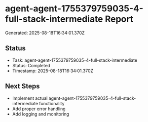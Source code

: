 # agent-agent-1755379759035-4-full-stack-intermediate Report

Generated: 2025-08-18T16:34:01.370Z

## Status
- Task: agent-agent-1755379759035-4-full-stack-intermediate
- Status: Completed
- Timestamp: 2025-08-18T16:34:01.370Z

## Next Steps
- Implement actual agent-agent-1755379759035-4-full-stack-intermediate functionality
- Add proper error handling
- Add logging and monitoring

